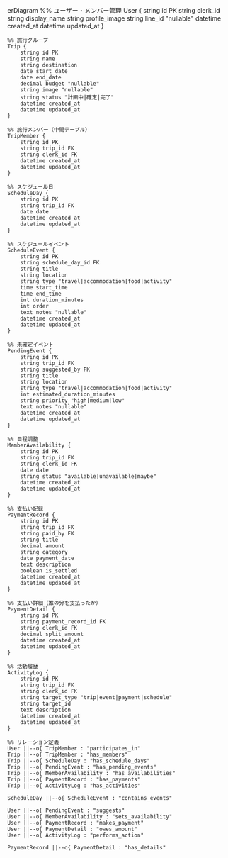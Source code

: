 erDiagram
    %% ユーザー・メンバー管理
    User {
        string id PK
        string clerk_id
        string display_name
        string profile_image
        string line_id "nullable"
        datetime created_at
        datetime updated_at
    }

    %% 旅行グループ
    Trip {
        string id PK
        string name
        string destination
        date start_date
        date end_date
        decimal budget "nullable"
        string image "nullable"
        string status "計画中|確定|完了"
        datetime created_at
        datetime updated_at
    }

    %% 旅行メンバー（中間テーブル）
    TripMember {
        string id PK
        string trip_id FK
        string clerk_id FK
        datetime created_at
        datetime updated_at
    }

    %% スケジュール日
    ScheduleDay {
        string id PK
        string trip_id FK
        date date
        datetime created_at
        datetime updated_at
    }

    %% スケジュールイベント
    ScheduleEvent {
        string id PK
        string schedule_day_id FK
        string title
        string location
        string type "travel|accommodation|food|activity"
        time start_time
        time end_time
        int duration_minutes
        int order
        text notes "nullable"
        datetime created_at
        datetime updated_at
    }

    %% 未確定イベント
    PendingEvent {
        string id PK
        string trip_id FK
        string suggested_by FK
        string title
        string location
        string type "travel|accommodation|food|activity"
        int estimated_duration_minutes
        string priority "high|medium|low"
        text notes "nullable"
        datetime created_at
        datetime updated_at
    }

    %% 日程調整
    MemberAvailability {
        string id PK
        string trip_id FK
        string clerk_id FK
        date date
        string status "available|unavailable|maybe"
        datetime created_at
        datetime updated_at
    }

    %% 支払い記録
    PaymentRecord {
        string id PK
        string trip_id FK
        string paid_by FK
        string title
        decimal amount
        string category
        date payment_date
        text description
        boolean is_settled
        datetime created_at
        datetime updated_at
    }

    %% 支払い詳細（誰の分を支払ったか）
    PaymentDetail {
        string id PK
        string payment_record_id FK
        string clerk_id FK
        decimal split_amount
        datetime created_at
        datetime updated_at
    }

    %% 活動履歴
    ActivityLog {
        string id PK
        string trip_id FK
        string clerk_id FK
        string target_type "trip|event|payment|schedule"
        string target_id
        text description
        datetime created_at
        datetime updated_at
    }

    %% リレーション定義
    User ||--o{ TripMember : "participates_in"
    Trip ||--o{ TripMember : "has_members"
    Trip ||--o{ ScheduleDay : "has_schedule_days"
    Trip ||--o{ PendingEvent : "has_pending_events"
    Trip ||--o{ MemberAvailability : "has_availabilities"
    Trip ||--o{ PaymentRecord : "has_payments"
    Trip ||--o{ ActivityLog : "has_activities"

    ScheduleDay ||--o{ ScheduleEvent : "contains_events"

    User ||--o{ PendingEvent : "suggests"
    User ||--o{ MemberAvailability : "sets_availability"
    User ||--o{ PaymentRecord : "makes_payment"
    User ||--o{ PaymentDetail : "owes_amount"
    User ||--o{ ActivityLog : "performs_action"

    PaymentRecord ||--o{ PaymentDetail : "has_details"